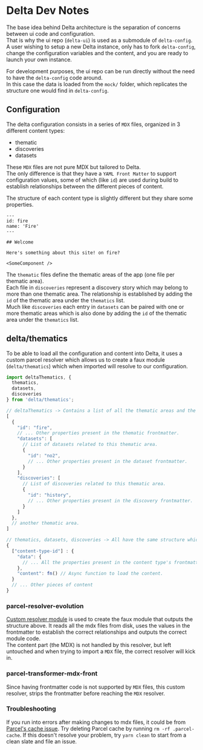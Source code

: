 # Delta Dev Notes

The base idea behind Delta architecture is the separation of concerns between ui code and configuration.  
That is why the ui repo (`delta-ui`) is used as a submodule of `delta-config`.
A user wishing to setup a new Delta instance, only has to fork `delta-config`, change the configuration variables and the content, and you are ready to launch your own instance.

For development purposes, the ui repo can be run directly without the need to have the `delta-config` code around.  
In this case the data is loaded from the `mock/` folder, which replicates the structure one would find in `delta-config`.

## Configuration
The delta configuration consists in a series of `MDX` files, organized in 3 different content types:
- thematic
- discoveries
- datasets

These `MDX` files are not pure MDX but tailored to Delta.  
The only difference is that they have a `YAML Front Matter` to support configuration values, some of which (like `id`) are used during build to establish relationships between the different pieces of content.

The structure of each content type is slightly different but they share some properties.
```
---
id: fire
name: 'Fire'
---

## Welcome

Here's something about this site! on fire?

<SomeComponent />
```

The `thematic` files define the thematic areas of the app (one file per thematic area).  
Each file in `discoveries` represent a discovery story which may belong to more than one thematic area. The relationship is established by adding the `id` of the thematic area under the `thematics` list.  
Much like `discoveries` each entry in `datasets` can be paired with one or more thematic areas which is also done by adding the `id` of the thematic area under the `thematics` list.

## delta/thematics
To be able to load all the configuration and content into Delta, it uses a custom parcel resolver which allows us to create a faux module (`delta/thematics`) which when imported will resolve to our configuration.

```js
import deltaThematics, {
  thematics,
  datasets,
  discoveries
} from 'delta/thematics';

// deltaThematics -> Contains a list of all the thematic areas and the properties defined in their frontmatter.
[
  {
    "id": "fire",
    // ... Other properties present in the thematic frontmatter.
    "datasets": [
      // List of datasets related to this thematic area.
      {
        "id": "no2",
        // ... Other properties present in the dataset frontmatter.
      }
    ],
    "discoveries": [
      // List of discoveries related to this thematic area.
      {
        "id": "history",
        // ... Other properties present in the discovery frontmatter.
      }
    ]
  },
  // another thematic area.
]

// thematics, datasets, discoveries -> All have the same structure which is an object keyed by the content type id.
{
  ["content-type-id"] : {
    "data": {
      // ... All the properties present in the content type's frontmatter.
    },
    "content": fn() // Async function to load the content.
  }
  // ... Other pieces of content
}
```

### parcel-resolver-evolution

[Custom resolver module](https://github.com/NASA-IMPACT/delta-ui/blob/main/parcel-resolver-evolution/index.js) is used to create the faux module that outputs the structure above. It reads all the mdx files from disk, uses the values in the frontmatter to establish the correct relationships and outputs the correct module code.  
The content part (the MDX) is not handled by this resolver, but left untouched and when trying to import a `MDX` file, the correct resolver will kick in.

### parcel-transformer-mdx-front

Since having frontmatter code is not supported by `MDX` files, this custom resolver, strips the frontmatter before reaching the `MDX` resolver.

### Troubleshooting

If you run into errors after making changes to mdx files, it could be from [Parcel's cache issue](https://github.com/parcel-bundler/parcel/issues/7247). Try deleting Parcel cache by running `rm -rf .parcel-cache`. If this doesn't resolve your problem, try `yarn clean` to start from a clean slate and file an issue.